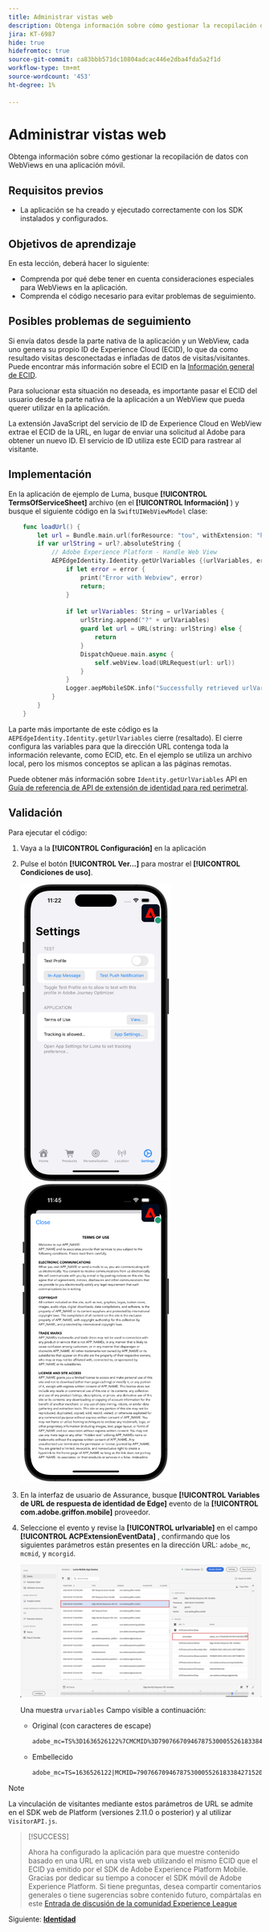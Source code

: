 ```yaml
---
title: Administrar vistas web
description: Obtenga información sobre cómo gestionar la recopilación de datos con WebViews en una aplicación móvil.
jira: KT-6987
hide: true
hidefromtoc: true
source-git-commit: ca83bbb571dc10804adcac446e2dba4fda5a2f1d
workflow-type: tm+mt
source-wordcount: '453'
ht-degree: 1%

---
```


# Administrar vistas web

Obtenga información sobre cómo gestionar la recopilación de datos con WebViews en una aplicación móvil.

## Requisitos previos

* La aplicación se ha creado y ejecutado correctamente con los SDK instalados y configurados.

## Objetivos de aprendizaje

En esta lección, deberá hacer lo siguiente:

* Comprenda por qué debe tener en cuenta consideraciones especiales para WebViews en la aplicación.
* Comprenda el código necesario para evitar problemas de seguimiento.

## Posibles problemas de seguimiento

Si envía datos desde la parte nativa de la aplicación y un WebView, cada uno genera su propio ID de Experience Cloud (ECID), lo que da como resultado visitas desconectadas e infladas de datos de visitas/visitantes. Puede encontrar más información sobre el ECID en la [Información general de ECID](https://experienceleague.adobe.com/docs/experience-platform/identity/ecid.html?lang=en).

Para solucionar esta situación no deseada, es importante pasar el ECID del usuario desde la parte nativa de la aplicación a un WebView que pueda querer utilizar en la aplicación.

La extensión JavaScript del servicio de ID de Experience Cloud en WebView extrae el ECID de la URL, en lugar de enviar una solicitud al Adobe para obtener un nuevo ID. El servicio de ID utiliza este ECID para rastrear al visitante.

## Implementación

En la aplicación de ejemplo de Luma, busque **[!UICONTROL TermsOfServiceSheet]** archivo (en el **[!UICONTROL Información]** ) y busque el siguiente código en la `SwiftUIWebViewModel` clase:

```swift {highlight="6-22"}
    func loadUrl() {
        let url = Bundle.main.url(forResource: "tou", withExtension: "html")
        if var urlString = url?.absoluteString {
            // Adobe Experience Platform - Handle Web View
            AEPEdgeIdentity.Identity.getUrlVariables {(urlVariables, error) in
                if let error = error {
                    print("Error with Webview", error)
                    return;
                }
                
                if let urlVariables: String = urlVariables {
                    urlString.append("?" + urlVariables)
                    guard let url = URL(string: urlString) else {
                        return
                    }
                    DispatchQueue.main.async {
                        self.webView.load(URLRequest(url: url))
                    }
                }
                Logger.aepMobileSDK.info("Successfully retrieved urlVariables for WebView, final URL: \(urlString)")
            }
        }
    }
```

La parte más importante de este código es la `AEPEdgeIdentity.Identity.getUrlVariables` cierre (resaltado). El cierre configura las variables para que la dirección URL contenga toda la información relevante, como ECID, etc. En el ejemplo se utiliza un archivo local, pero los mismos conceptos se aplican a las páginas remotas.

Puede obtener más información sobre `Identity.getUrlVariables` API en [Guía de referencia de API de extensión de identidad para red perimetral](https://developer.adobe.com/client-sdks/documentation/identity-for-edge-network/api-reference/#geturlvariables).

## Validación

Para ejecutar el código:

1. Vaya a la **[!UICONTROL Configuración]** en la aplicación
1. Pulse el botón **[!UICONTROL Ver...]** para mostrar el **[!UICONTROL Condiciones de uso]**.

   <img src="./assets/tou1.png" width="300" /> <img src="./assets/tou2.png" width="300" />

1. En la interfaz de usuario de Assurance, busque **[!UICONTROL Variables de URL de respuesta de identidad de Edge]** evento de la **[!UICONTROL com.adobe.griffon.mobile]** proveedor.
1. Seleccione el evento y revise la **[!UICONTROL urlvariable]** en el campo **[!UICONTROL ACPExtensionEventData]** , confirmando que los siguientes parámetros están presentes en la dirección URL: `adobe_mc`, `mcmid`, y `mcorgid`.

   ![validación de webview](assets/webview-validation.png)

   Una muestra `urvariables` Campo visible a continuación:

   * Original (con caracteres de escape)

     ```html
     adobe_mc=TS%3D1636526122%7CMCMID%3D79076670946787530005526183384271520749%7CMCORGID%3D7ABB3E6A5A7491460A495D61%40AdobeOrg
     ```

   * Embellecido

     ```html
     adobe_mc=TS=1636526122|MCMID=79076670946787530005526183384271520749|MCORGID=7ABB3E6A5A7491460A495D61@AdobeOrg
     ```

>[!NOTE]
>
>La vinculación de visitantes mediante estos parámetros de URL se admite en el SDK web de Platform (versiones 2.11.0 o posterior) y al utilizar `VisitorAPI.js`.


>[!SUCCESS]
>
>Ahora ha configurado la aplicación para que muestre contenido basado en una URL en una vista web utilizando el mismo ECID que el ECID ya emitido por el SDK de Adobe Experience Platform Mobile.<br/>Gracias por dedicar su tiempo a conocer el SDK móvil de Adobe Experience Platform. Si tiene preguntas, desea compartir comentarios generales o tiene sugerencias sobre contenido futuro, compártalas en este [Entrada de discusión de la comunidad Experience League](https://experienceleaguecommunities.adobe.com/t5/adobe-experience-platform-launch/tutorial-discussion-implement-adobe-experience-cloud-in-mobile/td-p/443796)

Siguiente: **[Identidad](identity.md)**
